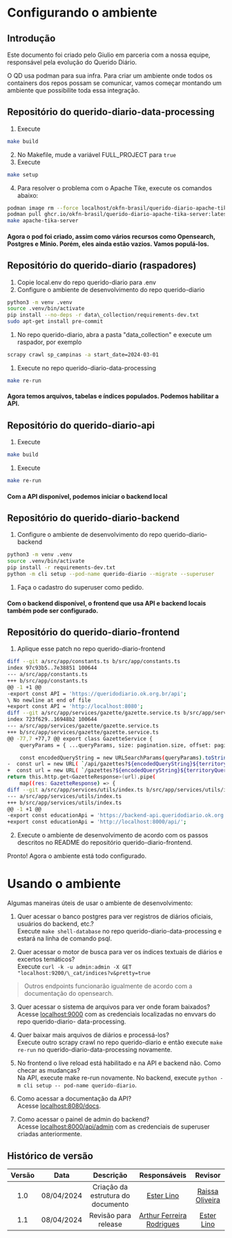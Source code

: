 # Configurando o ambiente

## Introdução
Este documento foi criado pelo Giulio em parceria com a nossa equipe, responsável pela evolução do Querido Diário.

O QD usa podman para sua infra. Para criar um ambiente onde todos os containers dos repos possam se comunicar, vamos começar montando um ambiente que possibilite toda essa integração.

## Repositório do querido-diario-data-processing

1. Execute  

```bash
make build
```

2. No Makefile, mude a variável FULL_PROJECT para `true`
3. Execute

``` bash
make setup
```

4. Para resolver o problema com o Apache Tike, execute os comandos abaixo:
   
```bash
podman image rm --force localhost/okfn-brasil/querido-diario-apache-tika-server 
podman pull ghcr.io/okfn-brasil/querido-diario-apache-tika-server:latest 
make apache-tika-server
```

#### Agora o pod foi criado, assim como vários recursos como Opensearch, Postgres e Minio. Porém, eles ainda estão vazios. Vamos populá-los.

## Repositório do querido-diario (raspadores)

1. Copie local.env do repo querido-diario para .env 
2. Configure o ambiente de desenvolvimento do repo querido-diario
   
``` bash
python3 -m venv .venv
source .venv/bin/activate
pip install --no-deps -r data\_collection/requirements-dev.txt
sudo apt-get install pre-commit
```

1. No repo querido-diario, abra a pasta "data_collection" e execute um raspador, por exemplo
   
``` bash
scrapy crawl sp_campinas -a start_date=2024-03-01
```

1. Execute no repo querido-diario-data-processing
   
``` bash
make re-run
```

#### Agora temos arquivos, tabelas e índices populados. Podemos habilitar a API.

## Repositório do querido-diario-api

1. Execute 
   
``` bash
make build
``` 

1. Execute 
   
``` bash
make re-run
```

#### Com a API disponível, podemos iniciar o backend local

## Repositório do querido-diario-backend

1. Configure o ambiente de desenvolvimento do repo querido-diario-backend
   
```bash
python3 -m venv .venv
source .venv/bin/activate
pip install -r requirements-dev.txt
python -m cli setup --pod-name querido-diario --migrate --superuser 
```

1. Faça o cadastro do superuser como pedido.

#### Com o backend disponível, o frontend que usa API e backend locais também pode ser configurado.

## Repositório do querido-diario-frontend

1. Aplique esse patch no repo querido-diario-frontend

```bash
diff --git a/src/app/constants.ts b/src/app/constants.ts
index 97c93b5..7e38851 100644
--- a/src/app/constants.ts 
+++ b/src/app/constants.ts 
@@ -1 +1 @@ 
-export const API = 'https://queridodiario.ok.org.br/api'; 
\ No newline at end of file 
+export const API = 'http://localhost:8080';
diff --git a/src/app/services/gazette/gazette.service.ts b/src/app/services/gazette/gazette.service.ts 
index 723f629..16948b2 100644 
--- a/src/app/services/gazette/gazette.service.ts 
+++ b/src/app/services/gazette/gazette.service.ts 
@@ -77,7 +77,7 @@ export class GazetteService { 
    queryParams = { ...queryParams, size: pagination.size, offset: pagination.offset };

    const encodedQueryString = new URLSearchParams(queryParams).toString(); 
-  const url = new URL( `/api/gazettes?${encodedQueryString}${territoryQuery}` ,  `https://queridodiario.ok.org.br` ).toString(); 
+  const url = new URL( `/gazettes?${encodedQueryString}${territoryQuery}` ,  `http://localhost:8080` ).toString(); 
return this.http.get<GazetteResponse>(url).pipe( 
    map((res: GazetteResponse) => { 
diff --git a/src/app/services/utils/index.ts b/src/app/services/utils/index.ts index f952336..b6164c8 100644 
--- a/src/app/services/utils/index.ts 
+++ b/src/app/services/utils/index.ts 
@@ -1 +1 @@ 
-export const educationApi = 'https://backend-api.queridodiario.ok.org.br/api/'; 
+export const educationApi = 'http://localhost:8000/api/'; 
```

2. Execute o ambiente de desenvolvimento de acordo com os passos descritos no README do repositório querido-diario-frontend.

Pronto! Agora o ambiente está todo configurado.

# Usando o ambiente

Algumas maneiras úteis de usar o ambiente de desenvolvimento:

1. Quer acessar o banco postgres para ver registros de diários oficiais, usuários do backend, etc.?<br>
    Execute `make shell-database` no repo querido-diario-data-processing e estará na linha de comando psql.

2. Quer acessar o motor de busca para ver os índices textuais de diários e excertos temáticos?<br>
    Execute `curl -k -u admin:admin -X GET "localhost:9200/\_cat/indices?v&pretty=true`
> Outros endpoints  funcionarão  igualmente  de  acordo  com  a  documentação  do  opensearch.

3. Quer acessar o sistema de arquivos para ver onde foram baixados?<br>
    Acesse  [localhost:9000](http://localhost:9000) com  as  credenciais localizadas  no  envvars do repo  querido-diario- data-processing.

4. Quer baixar mais arquivos de diários e processá-los?<br>
    Execute outro scrapy crawl no repo querido-diario e então execute `make re-run` no querido-diario-data-processing novamente. 

5. No frontend o live reload está habilitado e na API e backend não. Como checar as mudanças?<br>
    Na API, execute make re-run novamente. No backend, execute `python -m cli setup -- pod-name querido-diario`.

6. Como acessar a documentação da API?<br>
    Acesse [localhost:8080/docs](http://localhost:8080). 

7. Como acessar o painel de admin do backend?<br>
    Acesse [localhost:8000/api/admin](http://localhost:8080/api/admin) com as credenciais de superuser criadas anteriormente.

## Histórico de versão

| Versão |    Data    |             Descrição             |                              Responsáveis                               |                        Revisor                         |
| :----: | :--------: | :-------------------------------: | :---------------------------------------------------------------------: | :----------------------------------------------------: |
|  1.0   | 08/04/2024 | Criação da estrutura do documento |               [Ester Lino](https://github.com/esteerlino)               | [Raissa Oliveira](https://github.com/raissamsoliveira) |
|  1.1   | 08/04/2024 |       Revisão para release        | [Arthur Ferreira Rodrigues](https://github.com/ArthurFerreiraRodrigues) |      [Ester Lino](https://github.com/esteerlino)       |